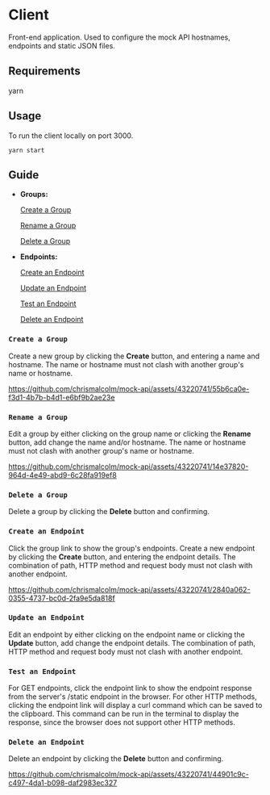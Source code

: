# Client
Front-end application. Used to configure the mock API hostnames, endpoints and static JSON files.

## Requirements
yarn

## Usage
To run the client locally on port 3000.
```
yarn start
````

## Guide

* **Groups:**

    [Create a Group](#create-a-group)

    [Rename a Group](#rename-a-group)

    [Delete a Group](#delete-a-group)

* **Endpoints:**

    [Create an Endpoint](#create-an-endpoint)

    [Update an Endpoint](#update-an-endpoint)

    [Test an Endpoint](#test-an-endpoint)

    [Delete an Endpoint](#delete-an-endpoint)


### `Create a Group`
Create a new group by clicking the **Create** button, and entering a name and hostname. The name or hostname must not clash with another group's name or hostname.

https://github.com/chrismalcolm/mock-api/assets/43220741/55b6ca0e-f3d1-4b7b-b4d1-e6bf9b2ae23e

### `Rename a Group`
Edit a group by either clicking on the group name or clicking the **Rename** button, add change the name and/or hostname. The name or hostname must not clash with another group's name or hostname.

https://github.com/chrismalcolm/mock-api/assets/43220741/14e37820-964d-4e49-abd9-6c28fa919ef8

### `Delete a Group`
Delete a group by clicking the **Delete** button and confirming.

### `Create an Endpoint`
Click the group link to show the group's endpoints.
Create a new endpoint by clicking the **Create** button, and entering the endpoint details. The combination of path, HTTP method and request body must not clash with another endpoint.

https://github.com/chrismalcolm/mock-api/assets/43220741/2840a062-0355-4737-bc0d-2fa9e5da818f

### `Update an Endpoint`
Edit an endpoint by either clicking on the endpoint name or clicking the **Update** button, add change the endpoint details. The combination of path, HTTP method and request body must not clash with another endpoint.

### `Test an Endpoint`
For GET endpoints, click the endpoint link to show the endpoint response from the server's /static endpoint in the browser.
For other HTTP methods, clicking the endpoint link will display a curl command which can be saved to the clipboard. This command can be run in the terminal to display the response, since the browser does not support other HTTP methods.

### `Delete an Endpoint`
Delete an endpoint by clicking the **Delete** button and confirming.

https://github.com/chrismalcolm/mock-api/assets/43220741/44901c9c-c497-4da1-b098-daf2983ec327